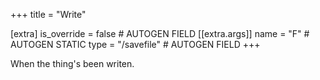 +++
title = "Write"

[extra]
is_override = false # AUTOGEN FIELD
[[extra.args]]
name = "F" # AUTOGEN STATIC
type = "/savefile" # AUTOGEN FIELD
+++

When the thing's been writen.